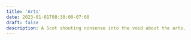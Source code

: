 ```yaml
---
title: 'Arts'
date: 2023-01-01T08:30:00-07:00
draft: false
description: A Scot shouting nonsense into the void about the arts.
---
```

